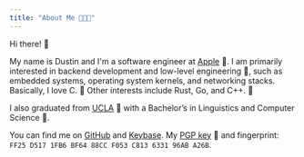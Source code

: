 ```yaml
---
title: "About Me 👨🏼‍💻"
---
```


Hi there! 👋

My name is Dustin and I'm a software engineer at [Apple](https://apple.com) 🍎. I am primarily interested in backend development and low-level engineering 🐞, such as embedded systems, operating system kernels, and networking stacks. Basically, I love C. 🍊 Other interests include Rust, Go, and C++. 🦀 

I also graduated from [UCLA](https://ucla.edu) 🐻 with a Bachelor’s in Linguistics and Computer Science 🌳.

You can find me on [GitHub](https://github.com/dustinnewman) and [Keybase](https://keybase.com/dustinnewman). My [PGP key](/dustinnewman.asc) 🔐 and fingerprint: `FF25 D517 1FB6 BF64 88CC F053 C813 6331 96AB A26B`.
